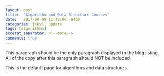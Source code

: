 ```yaml
---
layout: post
title:  'Algorithm and Data Structure Courses'
date:   2017-08-09 11:48:00 -0400
categories: jekyll update
tags: [algorithms]
excerpt_separator: <!--more-->
comments: true
---
```


This paragraph should be the only paragraph displayed in the blog listing. All of the copy after this paragraph should NOT be included.

<!--more-->
This is the default page for algorithms and data structures.
